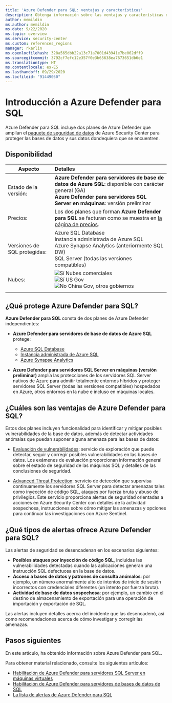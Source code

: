 ```yaml
---
title: 'Azure Defender para SQL: ventajas y características'
description: Obtenga información sobre las ventajas y características de Azure Defender para SQL.
author: memildin
ms.author: memildin
ms.date: 9/22/2020
ms.topic: overview
ms.service: security-center
ms.custom: references_regions
manager: rkarlin
ms.openlocfilehash: 328a565dbb22a13c71a7001d43941e7be062dff9
ms.sourcegitcommit: 3792cf7efc12e357f0e3b65638ea7673651db6e1
ms.translationtype: HT
ms.contentlocale: es-ES
ms.lasthandoff: 09/29/2020
ms.locfileid: "91449050"
---
```

# <a name="introduction-to-azure-defender-for-sql"></a>Introducción a Azure Defender para SQL

Azure Defender para SQL incluye dos planes de Azure Defender que amplían el [paquete de seguridad de datos](../azure-sql/database/advanced-data-security.md) de Azure Security Center para proteger las bases de datos y sus datos dondequiera que se encuentren. 

## <a name="availability"></a>Disponibilidad

|Aspecto|Detalles|
|----|:----|
|Estado de la versión:|**Azure Defender para servidores de base de datos de Azure SQL**: disponible con carácter general (GA)<br>**Azure Defender para servidores SQL Server en máquinas**: versión preliminar|
|Precios:|Los dos planes que forman **Azure Defender para SQL** se facturan como se muestra en [la página de precios](security-center-pricing.md).|
|Versiones de SQL protegidas:|Azure SQL Database <br>Instancia administrada de Azure SQL<br>Azure Synapse Analytics (anteriormente SQL DW)<br>SQL Server (todas las versiones compatibles)|
|Nubes:|![Sí](./media/icons/yes-icon.png) Nubes comerciales<br>![Sí](./media/icons/yes-icon.png) US Gov<br>![No](./media/icons/no-icon.png) China Gov, otros gobiernos|
|||

## <a name="what-does-azure-defender-for-sql-protect"></a>¿Qué protege Azure Defender para SQL?

**Azure Defender para SQL** consta de dos planes de Azure Defender independientes:

- **Azure Defender para servidores de base de datos de Azure SQL** protege:
  - [Azure SQL Database](../azure-sql/database/sql-database-paas-overview.md)
  - [Instancia administrada de Azure SQL](../azure-sql/managed-instance/sql-managed-instance-paas-overview.md)
  - [Azure Synapse Analytics](../synapse-analytics/sql-data-warehouse/sql-data-warehouse-overview-what-is.md)

- **Azure Defender para servidores SQL Server en máquinas (versión preliminar)** amplía las protecciones de los servidores SQL Server nativos de Azure para admitir totalmente entornos híbridos y proteger servidores SQL Server (todas las versiones compatibles) hospedados en Azure, otros entornos en la nube e incluso en máquinas locales.


## <a name="what-are-the-benefits-of-azure-defender-for-sql"></a>¿Cuáles son las ventajas de Azure Defender para SQL?

Estos dos planes incluyen funcionalidad para identificar y mitigar posibles vulnerabilidades de la base de datos, además de detectar actividades anómalas que puedan suponer alguna amenaza para las bases de datos:

- [Evaluación de vulnerabilidades](../azure-sql/database/sql-vulnerability-assessment.md): servicio de exploración que puede detectar, seguir y corregir posibles vulnerabilidades en las bases de datos. Los exámenes de evaluación proporcionan información general sobre el estado de seguridad de las máquinas SQL y detalles de las conclusiones de seguridad.

- [Advanced Threat Protection](../azure-sql/database/threat-detection-overview.md): servicio de detección que supervisa continuamente los servidores SQL Server para detectar amenazas tales como inyección de código SQL, ataques por fuerza bruta y abuso de privilegios. Este servicio proporciona alertas de seguridad orientadas a acciones en Azure Security Center con detalles de la actividad sospechosa, instrucciones sobre cómo mitigar las amenazas y opciones para continuar las investigaciones con Azure Sentinel.


## <a name="what-kind-of-alerts-does-azure-defender-for-sql-provide"></a>¿Qué tipos de alertas ofrece Azure Defender para SQL?

Las alertas de seguridad se desencadenan en los escenarios siguientes:

- **Posibles ataques por inyección de código SQL**, incluidas las vulnerabilidades detectadas cuando las aplicaciones generan una instrucción SQL defectuosa en la base de datos.
- **Acceso a bases de datos y patrones de consulta anómalos**: por ejemplo, un número anormalmente alto de intentos de inicio de sesión incorrectos con credenciales diferentes (un intento por fuerza bruta).
- **Actividad de base de datos sospechosa**: por ejemplo, un cambio en el destino de almacenamiento de exportación para una operación de importación y exportación de SQL.

Las alertas incluyen detalles acerca del incidente que las desencadenó, así como recomendaciones acerca de cómo investigar y corregir las amenazas.



## <a name="next-steps"></a>Pasos siguientes

En este artículo, ha obtenido información sobre Azure Defender para SQL.

Para obtener material relacionado, consulte los siguientes artículos: 

- [Habilitación de Azure Defender para servidores SQL Server en máquinas virtuales](defender-for-sql-usage.md)
- [Habilitación de Azure Defender para servidores de bases de datos de SQL](../azure-sql/database/advanced-data-security.md)
- [La lista de alertas de Azure Defender para SQL](alerts-reference.md#alerts-sql-db-and-warehouse)
